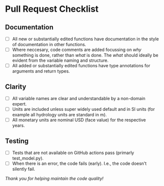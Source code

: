 # Pull Request Checklist

## Documentation
- [ ] All new or substantially edited functions have documentation in the style of documentation in other functions.
- [ ] Where neccesary, code comments are added focussing on *why* something is done, rather than *what* is done. The *what* should ideally be evident from the variable naming and structure.
- [ ] All added or substantially edited functions have type annotations for arguments and return types.

## Clarity
- [ ] All variable names are clear and understandable by a non-domain expert.
- [ ] Units are included unless super widely used default and in SI units (for example all hydrology units are standard in m).
- [ ] All monetary units are nominal USD (face value) for the respective years.

## Testing
- [ ] Tests that are not available on GitHub actions pass (primarly test_model.py).
- [ ] When there is an error, the code fails (early). I.e., the code doesn't silently fail.

*Thank you for helping maintain the code quality!*